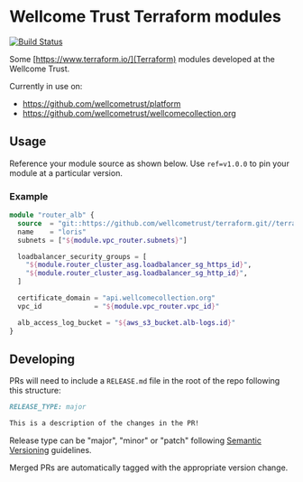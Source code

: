 # Wellcome Trust Terraform modules

[![Build Status](https://travis-ci.org/wellcometrust/terraform-modules.svg?branch=master)](https://travis-ci.org/wellcometrust/terraform-modules)

Some [https://www.terraform.io/](Terraform) modules developed at the Wellcome Trust.

Currently in use on:

- https://github.com/wellcometrust/platform
- https://github.com/wellcometrust/wellcomecollection.org

## Usage

Reference your module source as shown below. Use `ref=v1.0.0` to pin your module at a particular version.

### Example

```tf
module "router_alb" {
  source  = "git::https://github.com/wellcometrust/terraform.git//terraform/ecs_alb?ref=v1.0.0"
  name    = "loris"
  subnets = ["${module.vpc_router.subnets}"]

  loadbalancer_security_groups = [
    "${module.router_cluster_asg.loadbalancer_sg_https_id}",
    "${module.router_cluster_asg.loadbalancer_sg_http_id}",
  ]

  certificate_domain = "api.wellcomecollection.org"
  vpc_id             = "${module.vpc_router.vpc_id}"

  alb_access_log_bucket = "${aws_s3_bucket.alb-logs.id}"
}
```
## Developing

PRs will need to include a `RELEASE.md` file in the root of the repo following this structure:

```md
RELEASE_TYPE: major 

This is a description of the changes in the PR!
```

Release type can be "major", "minor" or "patch" following [Semantic Versioning](http://semver.org/) guidelines.

Merged PRs are automatically tagged with the appropriate version change.

